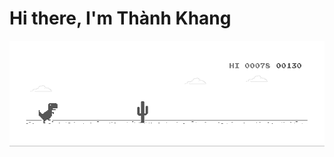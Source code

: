 # Hi there, I'm Thành Khang

[![J2TEAM](dino.gif)](https://j2team.dev/?utm_source=github&utm_medium=github_profile)


